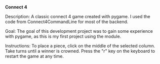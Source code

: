 **Connect 4**

Description: 
A classic connect 4 game created with pygame. I used the code from Connect4CommandLine for most of the backend.

Goal:
The goal of this development project was to gain some experience with pygame, as this is my first project using the module.

Instructions:
To place a piece, click on the middle of the selected column. Take turns until a winner is crowned. Press the "r" key on the keyboard to restart the game at any time.
